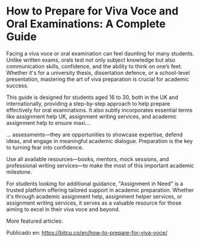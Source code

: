 # How to Prepare for Viva Voce and Oral Examinations: A Complete Guide

Facing a viva voce or oral examination can feel daunting for many students. Unlike written exams, orals test not only subject knowledge but also communication skills, confidence, and the ability to think on one’s feet. Whether it's for a university thesis, dissertation defence, or a school-level presentation, mastering the art of viva preparation is crucial for academic success.



This guide is designed for students aged 16 to 30, both in the UK and internationally, providing a step-by-step approach to help prepare effectively for oral examinations. It also subtly incorporates essential terms like assignment help UK, assignment writing services, and academic assignment help to ensure maxi...

... assessments—they are opportunities to showcase expertise, defend ideas, and engage in meaningful academic dialogue. Preparation is the key to turning fear into confidence.



Use all available resources—books, mentors, mock sessions, and professional writing services—to make the most of this important academic milestone.



For students looking for additional guidance, "Assignment in Need" is a trusted platform offering tailored support in academic preparation. Whether it's through academic assignment help, assignment helper services, or assignment writing services, it serves as a valuable resource for those aiming to excel in their viva voce and beyond.







More featured articles:

Publicado en: https://bitcu.co/en/how-to-prepare-for-viva-voce/